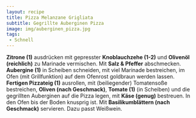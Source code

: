 ```yaml
---
layout: recipe
title: Pizza Melanzane Grigliata
subtitle: Gegrillte Auberginen Pizza
image: img/auberginen_pizza.jpg
tags:
 - Schnell
---
```

**Zitrone (1)** ausdrücken mit gepresster
**Knoblauchzehe (1-2)** und
**Olivenöl (reichlich)** zu Marinade vermischen. Mit
**Salz & Pfeffer** abschmecken.
**Aubergine (1)** in Scheiben schneiden, mit viel Marinade bestreichen, im Ofen (mit Grillfunktion) auf dem Ofenrost goldbraun werden lassen.
**Fertigen Pizzateig (1)** ausrollen, mit (beiliegender) Tomatensoße bestreichen,
**Oliven (nach Geschmack)**,
**Tomate (1)** (in Scheiben) und die gegrillten Auberginen auf die Pizza legen, mit
**Käse (genug)** bestreuen. In den Ofen bis der Boden knusprig ist. Mit
**Basilikumblättern (nach Geschmack)** servieren.
Dazu passt Weißwein.